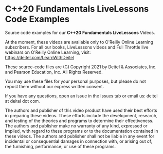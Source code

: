 # C++20 Fundamentals LiveLessons Code Examples
Source code examples for our **C++20 Fundamentals LiveLessons** Videos.

At the moment, these videos are available only to O'Reilly Online Learning subscribers. For all our books, LiveLessons videos and Full Throttle live webinars on O'Reilly Online Learning, visit: https://deitel.com/LearnWithDeitel

These source-code files are (C) Copyright 2021 by Deitel & Associates, Inc. and Pearson Education, Inc. All Rights Reserved.

You may use these files for your personal purposes, but please do not repost them without our express written consent.

If you have any questions, open an issue in the Issues tab or email us: deitel at deitel dot com.

The authors and publisher of this video product have used their best efforts in preparing these videos. These efforts include the development, research, and testing of the theories and programs to determine their effectiveness. The authors and publisher make no warranty of any kind, expressed or implied, with regard to these programs or to the documentation contained in these videos. The authors and publisher shall not be liable in any event for incidental or consequential damages in connection with, or arising out of, the furnishing, performance, or use of these programs.
